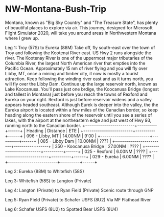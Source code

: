 # NW-Montana-Bush-Trip
 Montana, known as "Big Sky Country" and "The Treasure State", has plenty of beautiful places to explore via air. This journey, designed for Microsoft Flight Simulator 2020, will take you around areas in Northwestern Montana where I grew up.

Leg 1: Troy (57S) to Eureka (88M)
Take off, fly south-east over the town of Troy and following the Kootenai River east. US Hwy 2 runs alongside the river. The Kootenay River is one of the uppermost major tributaries of the Columbia River, the largest North American river that empties into the Pacific Ocean. Approximately 15 nm of river flying and you will fly over Libby, MT, once a mining and timber city, it now is mostly a tourist attraction. Keep following the winding river east and as it turns north, you will fly over the Libby Dam. Continue up the large reservoir north, known as Lake Koocanusa. You'll pass just one brdige, the Koocanusa Bridge (longest and tallest in Montana) just before you reach the towns of Rexford and Eureka on your right. Rexford is just before reservoir widens and a valley appears headed southeast. Although Eurek is deeper into the valley, the the Eureka airport is located within a few miles of the Canadian border, so keep heading along the eastern shore of the reservoir until you see a series of lakes, with the airport at the northeastern edge and just west of Hwy 93, running north to the Canadian border.
+-------------------------+----------+------+
| Heading                 | Distance | ETE  |
+-------------------------+----------+------+
| 096 - Libby, MT         | 14.00NM  | 9'00 |
+-------------------------+----------+------+
| 085 - Libby Dam         | 10.00NM  | ???? |
+-------------------------+----------+------+
| 350 - Koocanusa Bridge  | 27.00NM  | ???? |
+-------------------------+----------+------+
| 025 - Rexford           | 6.00NM   | ???? |
+-------------------------+----------+------+
| 029 - Eureka            | 6.00NM   | ???? |
+-------------------------+----------+------+

Leg 2: Eureka (88M) to Whitefish (58S)

Leg 3: Whitefish (58S) to Langton (Private)

Leg 4: Langton (Private) to Ryan Field (Private)
Scenic route through GNP

Leg 5: Ryan Field (Private) to Schafer USFS (8U2)
Via MF Flathead River

Leg 6: Schafer USFS (8U2) to Spotted Bear USFS (8U4)
